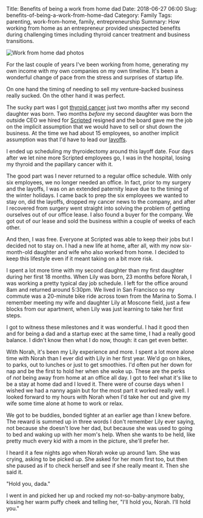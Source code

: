 Title: Benefits of being a work from home dad
Date: 2018-06-27 06:00
Slug: benefits-of-being-a-work-from-home-dad
Category: Family
Tags: parenting, work-from-home, family, entrepreneurship
Summary: How working from home as an entrepreneur provided unexpected benefits during challenging times including thyroid cancer treatment and business transitions.

![Work from home dad photos]({static}/images/2019/01/unadjustednonraw_thumb_4f4.jpg)

For the last couple of years I've been working from home, generating my own income with my own companies on my own timeline. It's been a wonderful change of pace from the stress and surprises of startup life.

On one hand the timing of needing to sell my venture-backed business really sucked. On the other hand it was perfect.

The sucky part was I got [thyroid cancer](https://themighty.com/2018/01/my-papillary-thyroid-cancer-story/) just two months after my second daughter was born. Two months *before* my second daughter was born the outside CEO we hired for [Scripted](https://www.scripted.com/) resigned and the board gave me the job on the implicit assumption that we would have to sell or shut down the business. At the time we had about 15 employees, so another implicit assumption was that I'd have to lead our [layoffs](https://medium.com/@rbucks/the-story-behind-our-layoffs-699c2d2eea53).

I ended up scheduling my thyroidectomy around this layoff date. Four days after we let nine more Scripted employees go, I was in the hospital, losing my thyroid and the papillary cancer with it.

The good part was I never returned to a regular office schedule. With only six employees, we no longer needed an office. In fact, prior to my surgery and the layoffs, I was on an extended paternity leave due to the timing of the winter holidays. I came back to prep the six employees we wanted to stay on, did the layoffs, dropped my cancer news to the company, and after I recovered from surgery went straight into solving the problem of getting ourselves out of our office lease. I also found a buyer for the company. We got out of our lease and sold the business within a couple of weeks of each other.

And then, I was free. Everyone at Scripted was able to keep their jobs but I decided not to stay on. I had a new life at home, after all, with my now six-month-old daughter and wife who also worked from home. I decided to keep this lifestyle even if it meant taking on a bit more risk.

I spent a lot more time with my second daughter than my first daughter during her first 18 months. When Lily was born, 23 months before Norah, I was working a pretty typical day job schedule. I left for the office around 8am and returned around 5:30pm. We lived in San Francisco so my commute was a 20-minute bike ride across town from the Marina to Soma. I remember meeting my wife and daughter Lily at Moscone field, just a few blocks from our apartment, when Lily was just learning to take her first steps.

I got to witness these milestones and it was wonderful. I had it good then and for being a dad and a startup exec at the same time, I had a really good balance. I didn't know then what I do now, though: it can get even better.

With Norah, it's been my Lily experience and more. I spent a lot more alone time with Norah than I ever did with Lily in her first year. We'd go on hikes, to parks, out to lunches or just to get smoothies. I'd often put her down for nap and be the first to hold her when she woke up. These are the perks of *not* being away from home at an office all day. I got to feel what it's like to be a stay at home dad and I loved it. There were of course days when I wished we had a nanny again but for the most part it worked really well. I looked forward to my hours with Norah when I'd take her out and give my wife some time alone at home to work or relax.

We got to be buddies, bonded tighter at an earlier age than I knew before. The reward is summed up in three words I don't remember Lily ever saying, not because she doesn't love her dad, but because she was used to going to bed and waking up with her mom's help. When she wants to be held, like pretty much every kid with a mom in the picture, she'll prefer her.

I heard it a few nights ago when Norah woke up around 1am. She was crying, asking to be picked up. She asked for her mom first too, but then she paused as if to check herself and see if she really meant it. Then she said it.

"Hold you, dada."

I went in and picked her up and rocked my not-so-baby-anymore baby, kissing her warm puffy cheek and telling her, "I'll hold you, Norah. I'll hold you."